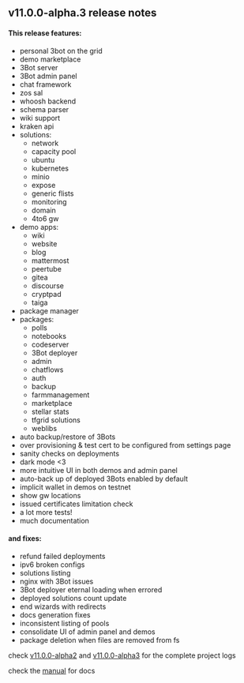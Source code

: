 ## v11.0.0-alpha.3 release notes

#### This release features:
 - personal 3bot on the grid
 - demo marketplace
 - 3Bot server
 - 3Bot admin panel
 - chat framework
 - zos sal
 - whoosh backend
 - schema parser
 - wiki support
 - kraken api
 - solutions:
    - network
    - capacity pool
    - ubuntu
    - kubernetes
    - minio
    - expose
    - generic flists
    - monitoring
    - domain
    - 4to6 gw
 - demo apps:
    - wiki
    - website
    - blog
    - mattermost
    - peertube
    - gitea
    - discourse
    - cryptpad
    - taiga
 - package manager
 - packages:
    - polls
    - notebooks
    - codeserver
    - 3Bot deployer
    - admin
    - chatflows
    - auth
    - backup
    - farmmanagement
    - marketplace
    - stellar stats
    - tfgrid solutions
    - weblibs
 - auto backup/restore of 3Bots
 - over provisioning & test cert to be configured from settings page
 - sanity checks on deployments
 - dark mode <3
 - more intuitive UI in both demos and admin panel
 - auto-back up of deployed 3Bots enabled by default
 - implicit wallet in demos on testnet
 - show gw locations
 - issued certificates limitation check 
 - a lot more tests!
 - much documentation


#### and fixes:
 - refund failed deployments
 - ipv6 broken configs
 - solutions listing
 - nginx with 3Bot issues
 - 3Bot deployer eternal loading when errored
 - deployed solutions count update
 - end wizards with redirects
 - docs generation fixes
 - inconsistent listing of pools
 - consolidate UI of admin panel and demos
 - package deletion when files are removed from fs


check [v11.0.0-alpha2](https://github.com/orgs/threefoldtech/projects/95) and [v11.0.0-alpha3](https://github.com/orgs/threefoldtech/projects/104) for the complete project logs

check the [manual](manual.grid.tf) for docs